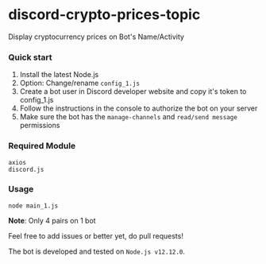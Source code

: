 # discord-crypto-prices-topic

Display cryptocurrency prices on Bot's Name/Activity

### Quick start

1. Install the latest Node.js
2. Option: Change/rename `config_1.js`
3. Create a bot user in Discord developer website and copy it's token to config_1.js
4. Follow the instructions in the console to authorize the bot on your server
5. Make sure the bot has the `manage-channels` and `read/send message` permissions

### Required Module
```
axios
discord.js
```

### Usage
```
node main_1.js
```
**Note**: Only 4 pairs on 1 bot

Feel free to add issues or better yet, do pull requests!

The bot is developed and tested on `Node.js v12.12.0`. 

